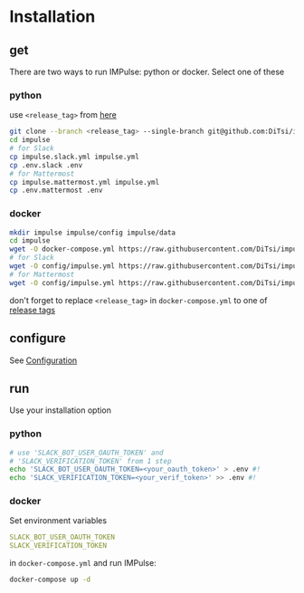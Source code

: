 # Installation

## get

There are two ways to run IMPulse: python or docker. Select one of these

### python

use `<release_tag>` from [here](https://github.com/DiTsi/impulse/releases)

```bash
git clone --branch <release_tag> --single-branch git@github.com:DiTsi/impulse.git impulse
cd impulse
# for Slack
cp impulse.slack.yml impulse.yml
cp .env.slack .env
# for Mattermost
cp impulse.mattermost.yml impulse.yml
cp .env.mattermost .env
```

### docker

```bash
mkdir impulse impulse/config impulse/data
cd impulse
wget -O docker-compose.yml https://raw.githubusercontent.com/DiTsi/impulse/master/docker-compose.yml
# for Slack
wget -O config/impulse.yml https://raw.githubusercontent.com/DiTsi/impulse/master/impulse.slack.yml
# for Mattermost
wget -O config/impulse.yml https://raw.githubusercontent.com/DiTsi/impulse/master/impulse.mattermost.yml
```

don't forget to replace `<release_tag>` in `docker-compose.yml` to one of [release tags](https://github.com/DiTsi/impulse/releases)

## configure

See [Configuration](configuration.md#impulse)

## run

Use your installation option

### python

```bash
# use 'SLACK_BOT_USER_OAUTH_TOKEN' and
# 'SLACK_VERIFICATION_TOKEN' from 1 step
echo 'SLACK_BOT_USER_OAUTH_TOKEN=<your_oauth_token>' > .env #!
echo 'SLACK_VERIFICATION_TOKEN=<your_verif_token>' >> .env #!
```

### docker

Set environment variables

```yaml
SLACK_BOT_USER_OAUTH_TOKEN
SLACK_VERIFICATION_TOKEN
```

in `docker-compose.yml` and run IMPulse:

```bash
docker-compose up -d
```
